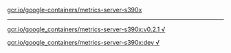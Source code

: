 [gcr.io/google-containers/metrics-server-s390x](https://hub.docker.com/r/abcz/metrics-server-s390x/tags/) 

----
[gcr.io/google_containers/metrics-server-s390x:v0.2.1 √](https://hub.docker.com/r/abcz/metrics-server-s390x/tags/)

[gcr.io/google_containers/metrics-server-s390x:dev √](https://hub.docker.com/r/abcz/metrics-server-s390x/tags/)

